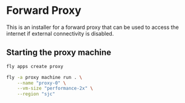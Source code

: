 # Forward Proxy

This is an installer for a forward proxy that can be used to access the internet if external connectivity is disabled.

## Starting the proxy machine

```bash
fly apps create proxy

fly -a proxy machine run . \
    --name "proxy-0" \
    --vm-size "performance-2x" \
    --region "sjc"
```
